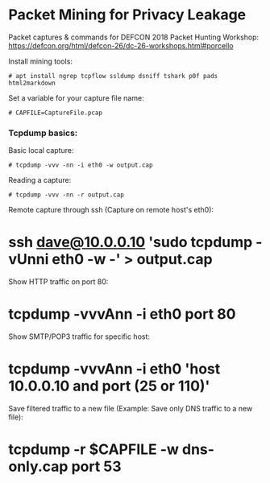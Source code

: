 # Packet Mining for Privacy Leakage

Packet captures & commands for DEFCON 2018 Packet Hunting Workshop:
https://defcon.org/html/defcon-26/dc-26-workshops.html#porcello

Install mining tools:
```
# apt install ngrep tcpflow ssldump dsniff tshark p0f pads html2markdown
```

Set a variable for your capture file name:
```
# CAPFILE=CaptureFile.pcap
```

### Tcpdump basics:

Basic local capture:
```
# tcpdump -vvv -nn -i eth0 -w output.cap
```

Reading a capture:
```
# tcpdump -vvv -nn -r output.cap
```

Remote capture through ssh (Capture on remote host's eth0):
# ssh dave@10.0.0.10 'sudo tcpdump -vUnni eth0 -w -' > output.cap

Show HTTP traffic on port 80:
# tcpdump -vvvAnn -i eth0 port 80

Show SMTP/POP3 traffic for specific host:
# tcpdump -vvvAnn -i eth0 'host 10.0.0.10 and port (25 or 110)'

Save filtered traffic to a new file (Example: Save only DNS traffic to a new file):
# tcpdump -r $CAPFILE -w dns-only.cap port 53

